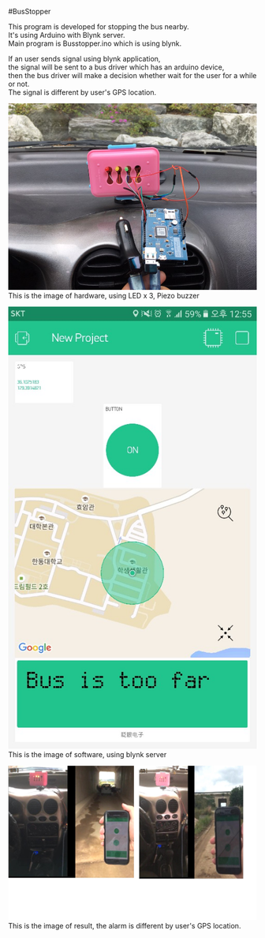 #BusStopper

This program is developed for stopping the bus nearby.  
It's using Arduino with Blynk server.  
Main program is Busstopper.ino which is using blynk.  
  
If an user sends signal using blynk application,  
the signal will be sent to a bus driver which has an arduino device,  
then the bus driver will make a decision whether wait for the user for a while or not.  
The signal is different by user's GPS location.  





![logo](hdm.jpg)  
This is the image of hardware, using LED x 3, Piezo buzzer
  
![logo](swm.jpg)  
This is the image of software, using blynk server
  
![logo](result.jpg)  
This is the image of result, the alarm is different by user's GPS location.
